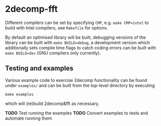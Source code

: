 # 2decomp-fft

Different compilers can be set by specifying `CMP`, e.g. `make CMP=intel`
to build with Intel compilers, see `Makefile` for options.

By default an optimised library will be built, debugging versions of the
library can be built with `make BUILD=debug`, a development version which 
additionally sets compile time flags to catch coding errors can be built 
with `make BUILD=dev` (GNU compilers only currently).

## Testing and examples

Various example code to exercise 2decomp functionality can be found under ``examples/``
and can be built from the top-level directory by executing
```
make examples
```
which will (re)build 2decomp&fft as necessary.

**TODO** Test running the examples
**TODO** Convert examples to tests and automate running them
